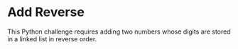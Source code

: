 # Add Reverse

This Python challenge requires adding two numbers whose digits are stored in a linked list in reverse order.
